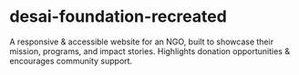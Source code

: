 # desai-foundation-recreated
A responsive &amp; accessible website for an NGO, built to showcase their mission, programs, and impact stories. Highlights donation opportunities &amp; encourages community support.
